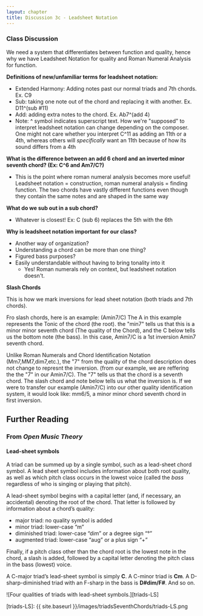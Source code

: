 ```yaml
---
layout: chapter
title: Discussion 3c - Leadsheet Notation
---
```


### Class Discussion

We need a system that differentiates between function and quality, hence why we have Leadsheet Notation for quality and Roman Numeral Analysis for function. 

**Definitions of new/unfamiliar terms for leadsheet notation:**
- Extended Harmony: Adding notes past our normal triads and 7th chords. Ex. C9 
- Sub: taking one note out of the chord and replacing it with another. Ex. D11^(sub #11)
- Add: adding extra notes to the chord. Ex. Ab7^(add 4)
- Note: ^ symbol indicates superscript text.
How we're "supposed" to interpret leadsheet notation can change depending on the composer. One might not care whether you interpret C^11 as adding an 11th or a 4th, whereas others will *specifically* want an 11th because of how its sound differs from a 4th

**What is the difference between an add 6 chord and an inverted minor seventh chord? (Ex: C^6 and Am7/C?)**
- This is the point where roman numeral analysis becomes more useful! Leadsheet notation = construction, roman numeral analysis = finding function. The two chords have vastly different functions even though they contain the same notes and are shaped in the same way

**What do we sub out in a sub chord?**
- Whatever is closest! Ex: C (sub 6) replaces the 5th with the 6th

**Why is leadsheet notation important for our class?**
- Another way of organization?
- Understanding a chord can be more than one thing?
- Figured bass purposes?
- Easily understandable without having to bring tonality into it
  - Yes! Roman numerals rely on context, but leadsheet notation doesn't.

**Slash Chords**

This is how we mark inversions for lead sheet notation (both triads and 7th chords).

Fro slash chords, here is an example: (Amin7/C)
The A in this example represents the Tonic of the chord (the root). the "min7" tells us that this is a minor minor seventh chord (The quality of the Chord), and the C below tells us the bottom note (the bass). In this case, Amin7/C is a 1st inversion Amin7 seventh chord. 

Unlike Roman Numerals and Chord Identification Notation (Mm7,MM7,dim7,etc.), the "7" from the quality of the chord description does not change to represnt the inversion. (from our example, we are reffering the the "7" in our Amin7/C). The "7" tells us that the chord is a seventh chord. The slash chord and note below tells us what the inversion is. If we were to transfer our example (Amin7/C) into our other quality identification system, it would look like: mm6/5, a minor minor chord seventh chord in first inversion.

## Further Reading

### From *Open Music Theory*

#### Lead-sheet symbols

A triad can be summed up by a single symbol, such as a lead-sheet chord symbol. A lead sheet symbol includes information about both root quality, as well as which pitch class occurs in the lowest voice (called the *bass* regardless of who is singing or playing that pitch).

A lead-sheet symbol begins with a capital letter (and, if necessary, an accidental) denoting the root of the chord. That letter is followed by information about a chord’s quality:

-   major triad: no quality symbol is added
-   minor triad: lower-case “m”
-   diminished triad: lower-case “dim” or a degree sign “°”
-   augmented triad: lower-case “aug” or a plus sign “+”

Finally, if a pitch class other than the chord root is the lowest note in the chord, a slash is added, followed by a capital letter denoting the pitch class in the bass (lowest) voice.

A C-major triad’s lead-sheet symbol is simply **C**. A C-minor triad is **Cm**. A D-sharp-diminished triad with an F-sharp in the bass is **D\#dim/F\#**. And so on.

![Four qualities of triads with lead-sheet symbols.][triads-LS]

[triads-LS]: {{ site.baseurl }}/images/triadsSeventhChords/triads-LS.png
